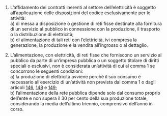 1. L’affidamento dei contratti inerenti al settore dell’elettricità è soggetto all’applicazione delle disposizioni del codice esclusivamente per le attività: <br>a) di messa a disposizione o gestione di reti fisse destinate alla fornitura di un servizio al pubblico in connessione con la produzione, il trasporto o la distribuzione di elettricità; <br>b) di alimentazione di tali reti con l’elettricità, ivi compresa la generazione, la produzione e la vendita all’ingrosso o al dettaglio. 

2. L’alimentazione, con elettricità, di reti fisse che forniscono un servizio al pubblico da parte di un’impresa pubblica o un soggetto titolare di diritti speciali o esclusivi, non è considerata un’attività di cui al comma 1 se concorrono le seguenti condizioni: <br>a) la produzione di elettricità avviene perché il suo consumo è necessario all’esercizio di un’attività non prevista dal comma 1 o dagli articoli [146](/articolo-146/1), [148](/articolo-148/1) e [149](/articolo-149/1); <br>b) l’alimentazione della rete pubblica dipende solo dal consumo proprio dell’ente e non supera il 30 per cento della sua produzione totale, considerando la media dell’ultimo triennio, comprensivo dell’anno in corso.
